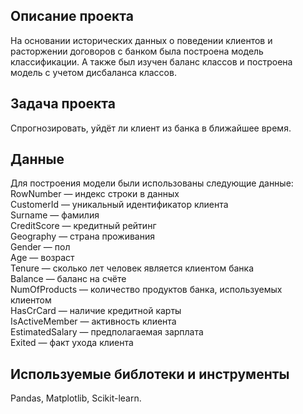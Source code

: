 ## Описание проекта
На основании исторических данных о поведении клиентов и расторжении договоров с банком была построена модель классификации. А также был изучен баланс классов и построена модель с учетом дисбаланса классов.
## Задача проекта
Спрогнозировать, уйдёт ли клиент из банка в ближайшее время.
## Данные
Для построения модели были использованы следующие данные:  
RowNumber — индекс строки в данных  
CustomerId — уникальный идентификатор клиента  
Surname — фамилия  
CreditScore — кредитный рейтинг  
Geography — страна проживания  
Gender — пол  
Age — возраст  
Tenure — сколько лет человек является клиентом банка  
Balance — баланс на счёте  
NumOfProducts — количество продуктов банка, используемых клиентом  
HasCrCard — наличие кредитной карты  
IsActiveMember — активность клиента  
EstimatedSalary — предполагаемая зарплата  
Exited — факт ухода клиента  
## Используемые библотеки и инструменты  
Pandas, Matplotlib, Scikit-learn.
